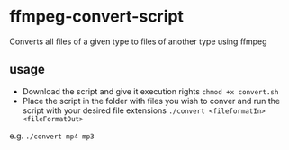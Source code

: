 # ffmpeg-convert-script
Converts all files of a given type to files of another type using ffmpeg

## usage
 - Download the script and give it execution rights
`chmod +x convert.sh`
 - Place the script in the folder with files you wish to conver and run the script with your desired file extensions
`./convert <fileformatIn> <fileFormatOut>`

e.g. `./convert mp4 mp3`
